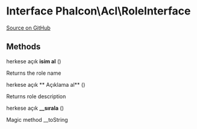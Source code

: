 # Interface **Phalcon\\Acl\\RoleInterface**

<a href="https://github.com/phalcon/cphalcon/blob/master/phalcon/acl/roleinterface.zep" class="btn btn-default btn-sm">Source on GitHub</a>

## Methods

herkese açık **isim al** ()

Returns the role name

herkese açık ** Açıklama al** ()

Returns role description

herkese açık **__sırala** ()

Magic method __toString